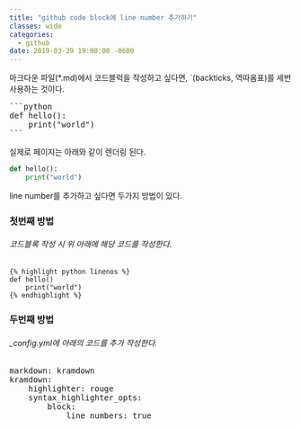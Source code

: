 ```yaml
---
title: "github code block에 line number 추가하기"
classes: wide
categories:
  - github
date: 2019-03-29 19:00:00 -0600
---
```


마크다운 파일(*.md)에서 코드블럭을 작성하고 싶다면,
`(backticks, 역따옴표)를 세번 사용하는 것이다.

<pre>
```python
def hello():
    print("world")
```
</pre>  

실제로 페이지는 아래와 같이 렌더링 된다.
```python
def hello():
    print("world")
```

line number를 추가하고 싶다면 두가지 방법이 있다.
### 첫번째 방법  
###### 코드블록 작성 시 위 아래에 해당 코드를 작성한다.
~~~
{% highlight python linenos %}  
def hello()  
    print("world")  
{% endhighlight %}
~~~

### 두번째 방법  
###### _config.yml에 아래의 코드를 추가 작성한다.
<pre>
markdown: kramdown
kramdown:
    highlighter: rouge
    syntax_highlighter_opts:
        block:
            line_numbers: true
</pre>


